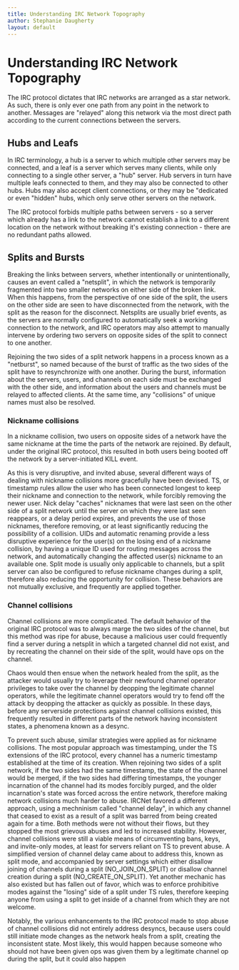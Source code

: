 ```yaml
---
title: Understanding IRC Network Topography
author: Stephanie Daugherty
layout: default
---
```


# Understanding IRC Network Topography

The IRC protocol dictates that IRC networks are arranged as a star network. As such, there is only ever one path from any point in the network to another. Messages are "relayed" along this network via the most direct path according to the current connections between the servers.

## Hubs and Leafs
In IRC terminology, a hub is a server to which multiple other servers may be connected, and a leaf is a server which serves many clients, while only connecting to a single other server, a "hub" server. Hub servers in turn have multiple leafs connected to them, and they may also be connected to other hubs. Hubs may also accept client connections, or they may be "dedicated or even "hidden" hubs, which only serve other servers on the network.

The IRC protocol forbids multiple paths between servers - so a server which already has a link to the network cannot establish a link to a different location on the network without breaking it's existing connection - there are no redundant paths allowed.

## Splits and Bursts
Breaking the links between servers, whether intentionally or unintentionally, causes an event called a "netsplit", in which the network is temporarily fragmented into two smaller networks on either side of the broken link. When this happens, from the perspective of one side of the split, the users on the other side are seen to have disconnected from the network, with the split as the reason for the disconnect. Netsplits are usually brief events, as the servers are normally configured to automatically seek a working connection to the network, and IRC operators may also attempt to manually intervene by ordering two servers on opposite sides of the split to connect to one another.

Rejoining the two sides of a split network happens in a process known as a "netburst", so named because of the burst of traffic as the two sides of the split have to resynchronize with one another. During the burst, information about the servers, users, and channels on each side must be exchanged with the other side, and information about the users and channels must be relayed to affected clients. At the same time, any "collisions" of unique names must also be resolved.

### Nickname collisions
In a nickname collision, two users on opposite sides of a network have the same nickname at the time the parts of the network are rejoined. By default, under the original IRC protocol, this resulted in both users being booted off the network by a server-initiated KILL event.

As this is very disruptive, and invited abuse, several different ways of dealing with nickname collisions more gracefully have been devised. TS, or timestamp rules allow the user who has been connected longest to keep their nickname and connection to the network, while forcibly removing the newer user. Nick delay "caches" nicknames that were last seen on the other side of a split network until the server on which they were last seen reappears, or a delay period expires, and prevents the use of those nicknames, therefore removing, or at least significantly reducing the possibility of a collision. UIDs and automatic renaming provide a less disruptive experience for the user(s) on the losing end of a nickname collision, by having a unique ID used for routing messages across the network, and automatically changing the affected user(s) nickname to an available one. Split mode is usually only applicable to channels, but a split server can also be configured to refuse nickname changes during a split, therefore also reducing the opportunity for collision. These behaviors are not mutually exclusive, and frequently are applied together.

### Channel collisions
Channel collisions are more complicated. The default behavior of the original IRC protocol was to always marge the two sides of the channel, but this method was ripe for abuse, because a malicious user could frequently find a server during a netsplit in which a targeted channel did not exist, and by recreating the channel on their side of the split, would have ops on the channel.

Chaos would then ensue when the network healed from the split, as the attacker would usually try to leverage their newfound channel operator privileges to take over the channel by deopping the legitimate channel operators, while the legitimate channel operators would try to fend off the attack by deopping the attacker as quickly as possible. In these days, before any serverside protections against channel collisions existed, this frequently resulted in different parts of the network having inconsistent states, a phenomena known as a desync.

To prevent such abuse, similar strategies were applied as for nickname collisions. The most popular approach was timestamping, under the TS extensions of the IRC protocol, every channel has a numeric timestamp established at the time of its creation. When rejoining two sides of a split network, if the two sides had the same timestamp, the state of the channel would be merged, if the two sides had differing timestamps, the younger incarnation of the channel had its modes forcibly purged, and the older incarnation's state was forced across the entire network, therefore making network collisions much harder to abuse. IRCNet favored a different approach, using a mechninism called "channel delay", in which any channel that ceased to exist as a result of a split was barred from being created again for a time. Both methods were not without their flows, but they stopped the most grievous abuses and led to increased stability. However, channel collisions were still a viable means of circumventing bans, keys, and invite-only modes, at least for servers reliant on TS to prevent abuse. A simplified version of channel delay came about to address this, known as split mode, and accompanied by server settings which either disallow joining of channels during a split (NO_JOIN_ON_SPLIT) or disallow channel creation during a split (NO_CREATE_ON_SPLIT). Yet another mechanic has also existed but has fallen out of favor, which was to enforce prohibitive modes against the "losing" side of a split under TS rules, therefore keeping anyone from using a split to get inside of a channel from which they are not welcome.

Notably, the various enhancements to the IRC protocol made to stop abuse of channel collisions did not entirely address desyncs, because users could still initiate mode changes as the network heals from a split, creating the inconsistent state. Most likely, this would happen because someone who should not have been given ops was given them by a legitimate channel op during the split, but it could also happen 
